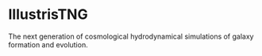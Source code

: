 # IllustrisTNG
The next generation of cosmological hydrodynamical simulations of galaxy formation and evolution.

